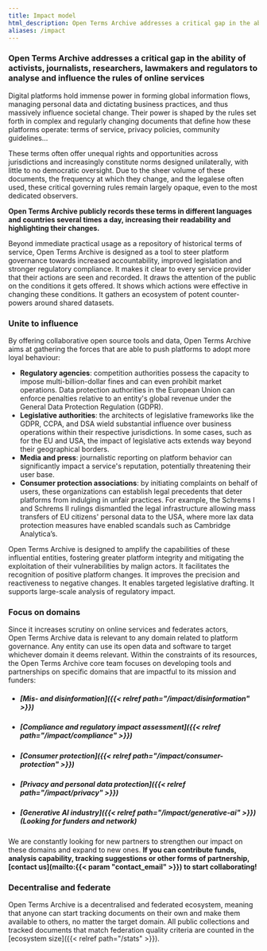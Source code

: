 ```yaml
---
title: Impact model
html_description: Open Terms Archive addresses a critical gap in the ability of activists, journalists, researchers, lawmakers and regulators to analyse and influence the rules of online services.
aliases: /impact
---
```


### Open Terms Archive addresses a critical gap in the ability of activists, journalists, researchers, lawmakers and regulators to analyse and influence the rules of online services

Digital platforms hold immense power in forming global information flows, managing personal data and dictating business practices, and thus massively influence societal change. Their power is shaped by the rules set forth in complex and regularly changing documents that define how these platforms operate: terms of service, privacy policies, community guidelines…

These terms often offer unequal rights and opportunities across jurisdictions and increasingly constitute norms designed unilaterally, with little to no democratic oversight. Due to the sheer volume of these documents, the frequency at which they change, and the legalese often used, these critical governing rules remain largely opaque, even to the most dedicated observers.

**Open Terms Archive publicly records these terms in different languages and countries several times a day, increasing their readability and highlighting their changes.**

Beyond immediate practical usage as a repository of historical terms of service, Open Terms Archive is designed as a tool to steer platform governance towards increased accountability, improved legislation and stronger regulatory compliance.  It makes it clear to every service provider that their actions are seen and recorded. It draws the attention of the public on the conditions it gets offered. It shows which actions were effective in changing these conditions. It gathers an ecosystem of potent counter-powers around shared datasets.

### Unite to influence

By offering collaborative open source tools and data, Open Terms Archive aims at gathering the forces that are able to push platforms to adopt more loyal behaviour:

- **Regulatory agencies**: competition authorities possess the capacity to impose multi-billion-dollar fines and can even prohibit market operations. Data protection authorities in the European Union can enforce penalties relative to an entity's global revenue under the General Data Protection Regulation (GDPR).
- **Legislative authorities**: the architects of legislative frameworks like the GDPR, CCPA, and DSA wield substantial influence over business operations within their respective jurisdictions. In some cases, such as for the EU and USA, the impact of legislative acts extends way beyond their geographical borders.
- **Media and press**: journalistic reporting on platform behavior can significantly impact a service's reputation, potentially threatening their user base.
- **Consumer protection associations**: by initiating complaints on behalf of users, these organizations can establish legal precedents that deter platforms from indulging in unfair practices. For example, the Schrems I and Schrems II rulings dismantled the legal infrastructure allowing mass transfers of EU citizens' personal data to the USA, where more lax data protection measures have enabled scandals such as Cambridge Analytica’s.

Open Terms Archive is designed to amplify the capabilities of these influential entities, fostering greater platform integrity and mitigating the exploitation of their vulnerabilities by malign actors. It facilitates the recognition of positive platform changes. It improves the precision and reactiveness to negative changes. It enables targeted legislative drafting. It supports large-scale analysis of regulatory impact.

### Focus on domains

Since it increases scrutiny on online services and federates actors, Open Terms Archive data is relevant to any domain related to platform governance. Any entity can use its open data and software to target whichever domain it deems relevant. Within the constraints of its resources, the Open Terms Archive core team focuses on developing tools and partnerships on specific domains that are impactful to its mission and funders:

- ##### [Mis- and disinformation]({{< relref path="/impact/disinformation" >}})

- ##### [Compliance and regulatory impact assessment]({{< relref path="/impact/compliance" >}})

- ##### [Consumer protection]({{< relref path="/impact/consumer-protection" >}})

- ##### [Privacy and personal data protection]({{< relref path="/impact/privacy" >}})

- ##### [Generative AI industry]({{< relref path="/impact/generative-ai" >}}) (Looking for funders and network)

We are constantly looking for new partners to strengthen our impact on these domains and expand to new ones. **If you can contribute funds, analysis capability, tracking suggestions or other forms of partnership, [contact us](mailto:{{< param "contact_email" >}}) to start collaborating!**

### Decentralise and federate

Open Terms Archive is a decentralised and federated ecosystem, meaning that anyone can start tracking documents on their own and make them available to others, no matter the target domain. All public collections and tracked documents that match federation quality criteria are counted in the [ecosystem size]({{< relref path="/stats" >}}).

